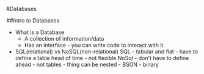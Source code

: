 #Databases

##Intro to Databases
* What is a Database
    * A collection of information/data
    * Has an interface - you can write code to interact with it
* SQL(relational) vs NoSQL(non-relational)
    SQL - tabular and flat
        - have to define a table head of time
        - not flexible
    NoSql - don't have to define ahead
          - not tables
          - thing can be nested
          - BSON - binary 
    

